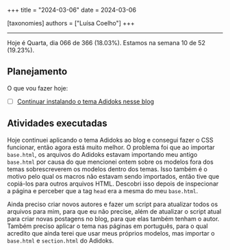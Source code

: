 +++
title = "2024-03-06"
date = 2024-03-06

[taxonomies]
authors = ["Luísa Coelho"]
+++

---

Hoje é Quarta, dia 066 de 366 (18.03%). Estamos na semana 10 de 52 (19.23%).

## Planejamento

O que vou fazer hoje:

- [ ] [Continuar instalando o tema Adidoks nesse blog](https://github.com/OmnicodeSolutions/blog/issues/4)

## Atividades executadas

Hoje continuei aplicando o tema Adidoks ao blog e consegui fazer o CSS funcionar, então agora está muito melhor. O problema foi que ao importar `base.html`, os arquivos do Adidoks estavam importando meu antigo `base.html` por causa do que mencionei ontem sobre os modelos fora dos temas sobrescreverem os modelos dentro dos temas. Isso também é o motivo pelo qual os macros não estavam sendo importados, então tive que copiá-los para outros arquivos HTML. Descobri isso depois de inspecionar a página e perceber que a tag `head` era a mesma do meu `base.html`.

Ainda preciso criar novos autores e fazer um script para atualizar todos os arquivos para mim, para que eu não precise, além de atualizar o script atual para criar novas postagens no blog, para que elas também tenham o autor. Também preciso aplicar o tema nas páginas em português, para o qual acredito que ainda terei que usar meus próprios modelos, mas importar o `base.html` e `section.html` do Adidoks.
